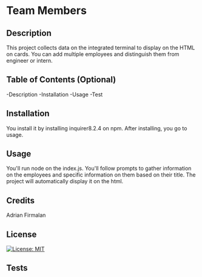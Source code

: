 # Team Members

## Description

This project collects data on the integrated terminal to display on the HTML on cards. You can add multiple employees and distinguish them from engineer or intern.

## Table of Contents (Optional)

-Description 
-Installation
-Usage
-Test

## Installation

You install it by installing inquirer8.2.4 on npm. After installing, you go to usage.

## Usage

You'll run node on the index.js. You'll follow prompts to gather information on the employees and specific information on them based on their title. The project will automatically display it on the html.

## Credits

Adrian Firmalan

## License

[![License: MIT](https://img.shields.io/badge/License-MIT-yellow.svg)](https://opensource.org/licenses/MIT)


## Tests


